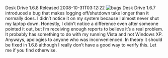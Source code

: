 Desk Drive 1.6.8 Released
2008-10-31T03:12:22
![bugs](/content/images/blog/DeskDrive1.6.8Released_14626/bugs.gif) Desk Drive 1.6.7 introduced a bug that makes logging off/shutdown take longer than it normally does. I didn’t notice it on my system because I almost never shut my laptop down. Honestly, I didn’t notice a difference even after someone pointed it out, but I’m receiving enough reports to believe it’s a real problem. It probably has something to do with my running Vista and not Windows XP. Anyways, apologies to anyone who was inconvenienced. In theory it should be fixed in 1.6.8 although I really don’t have a good way to verify this. Let me if you find otherwise.
